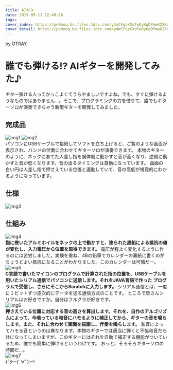 ```yaml
---
title: AIギター
date: 2019-09-11 22:40:28
tags:
cover_index: https://pe0moq.bn.files.1drv.com/y4mCFqzKXofwDyKqDPmwK2XKwBMAaNaWvk9mnxYARw2OwTwqw8K8v6TD-A8dVGSe0yTZ4f0VjUhuDARS9vMNuekQp2kM-JYlVHgSPQywBStUitf4FuuZc-8dAsOq-22mbk5119Hkq3swWYME1CnORod_3VyLh34ILA8QKY0adaOy1XgSbyT5_asafb_VLPt44IFH3kZlMMVnFf9Tl1PIeeNiw?width=256&height=98&cropmode=none
cover_detail: https://pe0moq.bn.files.1drv.com/y4mCFqzKXofwDyKqDPmwK2XKwBMAaNaWvk9mnxYARw2OwTwqw8K8v6TD-A8dVGSe0yTZ4f0VjUhuDARS9vMNuekQp2kM-JYlVHgSPQywBStUitf4FuuZc-8dAsOq-22mbk5119Hkq3swWYME1CnORod_3VyLh34ILA8QKY0adaOy1XgSbyT5_asafb_VLPt44IFH3kZlMMVnFf9Tl1PIeeNiw?width=1300&height=500&cropmode=none
---
```


by OTRAY

# 誰でも弾ける!? AIギターを開発してみた♪
ギター弾ける人ってかっこよくてうらやましいですよね。でも、すぐに弾けるようなものではありません…。そこで、プログラミングの力を借りて、誰でもギターソロが演奏できちゃう新型ギターを開発してみました。
## 完成品
![img1](https://vrtiaa.dm.files.1drv.com/y4mSgzSIJRplAJY6Y-ZlFCZm4E3y8TPJ5H1GdbMkkL5V4009Nn4zDFRkpH1RLVGoos4nd6hpQt4ZZ3-PBzXb-ROoOT1qbvhZvSvxZtTY4AqkTqTObM2bYcpzjgTKbEj8ylTd6T392vx3cCWbvQbqlp9ka9s2i6AqyQIO74xExs5a_DJKD2Amsj4CvP0j5zcI-N5rZt626KtgXswQczGzuckbQ?width=256&height=192&cropmode=none)
![img2](https://vrrh9a.dm.files.1drv.com/y4mSRi4sZh273qNDIWcat1yJbImtOLPgqKzmrgAk6YNVZqLe216sdvzKE8ZNVniulsFPYpGXny-O5CQcTNCsKf4njBthD-3TNcGU2IAlk9x9Y-QZXoSFSJBflEkmz9i1hGQ0vYKQKFbE7Mkk_z8ep3l870i3toIW8okA-GAq9JTuIjbdGgN7e4xYY9dHkttCa9ScpQLiL1KDmxFvf9pNo1G9Q?width=256&height=142&cropmode=none)  
パソコンにUSBケーブルで接続してソフトを立ち上げると、ご覧のような画面が表示され、バンドの伴奏に合わせてギターソロが演奏できます。
本物のギターのように、ネックにあてた人差し指を胴体側に動かすと音が高くなり、逆側に動かすと音が低くなります。音の出るタイミングは自動になっています。
画面の白い円は人差し指で押さえている位置と連動していて、音の高低が視覚的にわかるようになっています。
## 仕様
![img3](https://vrssfw.dm.files.1drv.com/y4mLuTsRRJsqEJ43N0q80duagc_40WGqG_v0vlK6BgRO2wO2rTeMBmDV8uZZJ3dCURLv3To2hsNA6CnQ0bM8jmOcqZiBYAGdLm5Nyr3oQ9G1KafNXkh5um6IOBsHKBd6QQUO5cIgUlNKcxWLopsuMKmBRQhGEk1opKMdgCMt0LCVy5KHEW6oHf-7jBRrdD0ZQIRdR3XUincuxubTkhmi7I65g?width=660&height=197&cropmode=none)
## 仕組み
![img4](https://vrtbva.dm.files.1drv.com/y4mnrU0cDR5p7CKSLgJfoYm0UW9bCJDMY0MjzKlZXtBMRQrB7DweaOmyVXfXxnB2MuAlnb-PPtylJjPbrCvSwmZXYt6BkeRXj54pzlBmZww_DnX_1HzqWlpTqEhJNjymEA3eJG7xEDAWggyBp5ycg5uIJ0SMHHkW3aJEfg5KZIV89MJFquA1OF6aKRbwZ88PTEgCzPQTkK52zG-cfSMih1owg?width=256&height=181&cropmode=none)  
**指に巻いたアルミホイルをネックの上で動かすと、塗られた黒鉛による抵抗の値が変化し、入力電圧から位置を取得できます。**
電圧が程よく変化するように作るのには苦労しました。実験を重ね、4Bの鉛筆でカレンダーの裏紙に書くのがちょうどよい抵抗になることがわかりました。このカレンダーは可憐だー。  
![img5](https://vrqm4a.dm.files.1drv.com/y4mGet5zlVzW3Zh9wTMyGp9b_1CIISzihbD86extG-czW0y_sS7yGbogSfpb6vxTnVZX8nGkT4xC_AFH05udTLgMUq0UldDsRW74EFYfL46i9DPSVmQeWtviLnAakzHwhXFbfEQXB8E76Ygwq-jd-wsQSJUbCJE8hcIsxx0l-VQ-BqgSaNAgKQS4ev5O4z7zI1ZcXbbeO3FoFjeDWYZ6w2JrA?width=256&height=181&cropmode=none)  
**C言語で書いたマイコンのプログラムで計算された指の位置を、USBケーブルを用いたシリアル通信でパソコンに送信します。それをJAVA言語で作った プログラムで受信し、さらにそこからScratchに入力します。**
シリアル通信とは、一度に１ビットずつ逐次的にデータを送る通信方式のことです。
ところで皆さんシリアルはお好きですか。自分はフルグラが好きです。  
![img6](https://iqbbdq.dm.files.1drv.com/y4mej6I8rifZerhZIbmvA47qJTZ2W_zYhOJQOG2_8FzNQ7pzBmDzDM7u0--luTM1hjhWa1HW1KFzRnl4P8DYu2YoXIW9-qHbzoYR_Sr62eocYCha7VaS1Yf-7fYsvQdw9eSSMdY39XWydVRHcD3YRx-C_FtVIjs9Hm0NTjQOe-HC2WghWnwCeXhpjvp6QzpTJoaECkx3DtZBmeAdCDbtdVWCw?width=256&height=181&cropmode=none)  
**押さえている位置に対応する音の高さを算出します。それを、自作のアルゴリズムによって、今鳴っている和音にハモるように補正してから、ギターの音を鳴らします。また、それに合わせて画面を描画し、伴奏を鳴らします。**
和音によってハモる音というのは異なります。本物のギターでは適当に弾くと不協和音だらけになってしまいますが、このギターにはそれを自動で補正する機能がついているため、誰でも簡単に弾けるというわけです。
おっと、そろそろギターソロの時間だ…。  
![img7](https://iqcmma.dm.files.1drv.com/y4mA86PX83GR9xBqd5vyAtih0uH4O0eb40AWX6CyUvqlMpAhk95HJvlMM2Pb5Es1PnnI9kPE8Z17tbeST3XWHbV4kwDwlLHUi9IgQXJR_fZ9zkxf4H-8GfFf01ewY2fI5VRW-YxYCVmXhCQOQ4OvhUkS6m9qEy-zQu43HJJbgV4rhEkWppXAqHYFONoIddVS3cPQi9HnQJG-q5UL91yvYBn4g?width=256&height=117&cropmode=none)  <br/>
ｷﾞﾀ━(ﾟ∀ﾟ)━!
